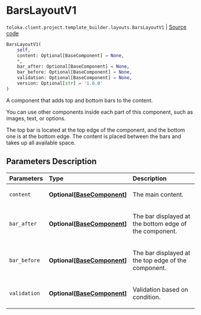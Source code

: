 # BarsLayoutV1
`toloka.client.project.template_builder.layouts.BarsLayoutV1` | [Source code](https://github.com/Toloka/toloka-kit/blob/v0.1.24/src/client/project/template_builder/layouts.py#L39)

```python
BarsLayoutV1(
    self,
    content: Optional[BaseComponent] = None,
    *,
    bar_after: Optional[BaseComponent] = None,
    bar_before: Optional[BaseComponent] = None,
    validation: Optional[BaseComponent] = None,
    version: Optional[str] = '1.0.0'
)
```

A component that adds top and bottom bars to the content.


You can use other components inside each part of this component, such as images, text, or options.

The top bar is located at the top edge of the component, and the bottom one is at the bottom edge. The content is
placed between the bars and takes up all available space.

## Parameters Description

| Parameters | Type | Description |
| :----------| :----| :-----------|
`content`|**Optional\[[BaseComponent](toloka.client.project.template_builder.base.BaseComponent.md)\]**|<p>The main content.</p>
`bar_after`|**Optional\[[BaseComponent](toloka.client.project.template_builder.base.BaseComponent.md)\]**|<p>The bar displayed at the bottom edge of the component.</p>
`bar_before`|**Optional\[[BaseComponent](toloka.client.project.template_builder.base.BaseComponent.md)\]**|<p>The bar displayed at the top edge of the component.</p>
`validation`|**Optional\[[BaseComponent](toloka.client.project.template_builder.base.BaseComponent.md)\]**|<p>Validation based on condition.</p>
